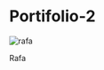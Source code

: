 # Portifolio-2
![rafa](https://github.com/user-attachments/assets/8f9ad878-d888-4f90-9e41-1d625e44ecb1)

Rafa
